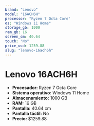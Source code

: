 ```yaml
---
brand: "Lenovo"
model: "16ACH6H"
processor: "Ryzen 7 Octa Core"
os: "Windows 11 Home"
storage_gb: 1000
ram_gb: 16
screen_cm: 40.64
touch: "No"
price_usd: 1259.88
slug: "lenovo-16ach6h"
---
```


# Lenovo 16ACH6H

- **Procesador:** Ryzen 7 Octa Core
- **Sistema operativo:** Windows 11 Home
- **Almacenamiento:** 1000 GB
- **RAM:** 16 GB
- **Pantalla:** 40.64 cm
- **Pantalla táctil:** No
- **Precio:** $1259.88
